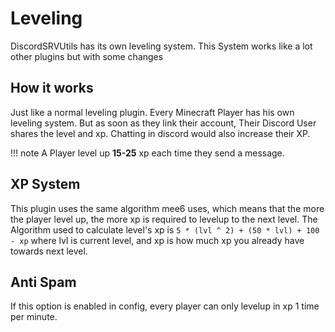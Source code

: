 # Leveling

DiscordSRVUtils has its own leveling system. This System works like a lot other plugins but with some changes

## How it works

Just like a normal leveling plugin. Every Minecraft Player has his own leveling system. But as soon as they link their account, Their Discord User shares the level and xp. Chatting in discord would also increase their XP.

!!! note
    A Player level up **15-25** xp each time they send a message.

## XP System
This plugin uses the same algorithm mee6 uses, which means that the more the player level up, the more xp is required to levelup to the next level. The Algorithm used to calculate level's xp is `5 * (lvl ^ 2) + (50 * lvl) + 100 - xp` where lvl is current level, and xp is how much xp you already have towards next level.

## Anti Spam

If this option is enabled in config, every player can only levelup in xp 1 time per minute.